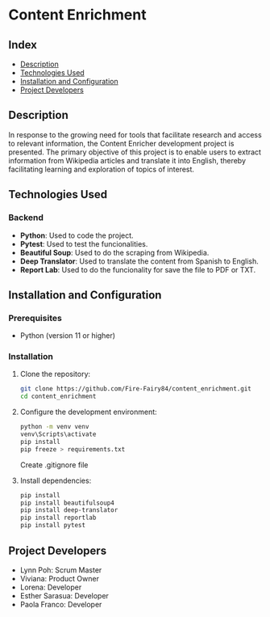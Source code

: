 # Content Enrichment

## Index

- [Description](#description)
- [Technologies Used](#technologies-used)
- [Installation and Configuration](#installation-and-configuration)
- [Project Developers](#project-developers)


## Description

In response to the growing need for tools that facilitate research and access to relevant information, the Content Enricher development project is presented. The primary objective of this project is to enable users to extract information from Wikipedia articles and translate it into English, thereby facilitating learning and exploration of topics of interest.

## Technologies Used

### Backend
- **Python**: Used to code the project.
- **Pytest**: Used to test the funcionalities.
- **Beautiful Soup**: Used to do the scraping from Wikipedia.
- **Deep Translator**: Used to translate the content from Spanish to English.
- **Report Lab**: Used to do the funcionality for save the file to PDF or TXT.


## Installation and Configuration

### Prerequisites

- Python (version 11 or higher)

### Installation

1. Clone the repository:
    ```bash
    git clone https://github.com/Fire-Fairy84/content_enrichment.git
    cd content_enrichment
    ```

2. Configure the development environment:
    ```bash
    python -m venv venv
   venv\Scripts\activate
   pip install
   pip freeze > requirements.txt
    ```
    Create .gitignore file


   
3. Install dependencies:
    ```bash
    pip install
   pip install beautifulsoup4
   pip install deep-translator
   pip install reportlab
   pip install pytest
    ```

## Project Developers

- Lynn Poh: Scrum Master
- Viviana: Product Owner
- Lorena: Developer
- Esther Sarasua: Developer
- Paola Franco: Developer






